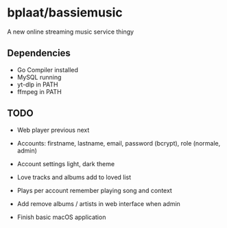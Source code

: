 # bplaat/bassiemusic
A new online streaming music service thingy

## Dependencies
- Go Compiler installed
- MySQL running
- yt-dlp in PATH
- ffmpeg in PATH

## TODO
- Web player previous next

- Accounts: firstname, lastname, email, password (bcrypt), role (normale, admin)
- Account settings light, dark theme
- Love tracks and albums add to loved list
- Plays per account remember playing song and context
- Add remove albums / artists in web interface when admin

- Finish basic macOS application
